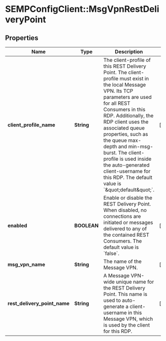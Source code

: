 # SEMPConfigClient::MsgVpnRestDeliveryPoint

## Properties
Name | Type | Description | Notes
------------ | ------------- | ------------- | -------------
**client_profile_name** | **String** | The client-profile of this REST Delivery Point. The client-profile must exist in the local Message VPN. Its TCP parameters are used for all REST Consumers in this RDP. Additionally, the RDP client uses the associated queue properties, such as the queue max-depth and min-msg-burst. The client-profile is used inside the auto-generated client-username for this RDP. The default value is &#x60;\&quot;default\&quot;&#x60;. | [optional] 
**enabled** | **BOOLEAN** | Enable or disable the REST Delivery Point. When disabled, no connections are initiated or messages delivered to any of the contained REST Consumers. The default value is &#x60;false&#x60;. | [optional] 
**msg_vpn_name** | **String** | The name of the Message VPN. | [optional] 
**rest_delivery_point_name** | **String** | A Message VPN-wide unique name for the REST Delivery Point. This name is used to auto-generate a client-username in this Message VPN, which is used by the client for this RDP. | [optional] 


